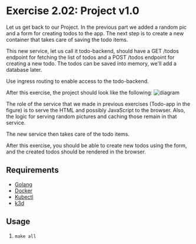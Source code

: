 # Exercise 2.02: Project v1.0

Let us get back to our Project. In the previous part we added a random pic and a form for creating todos to the app. The next step is to create a new container that takes care of saving the todo items.

This new service, let us call it todo-backend, should have a GET /todos endpoint for fetching the list of todos and a POST /todos endpoint for creating a new todo. The todos can be saved into memory, we'll add a database later.

Use ingress routing to enable access to the todo-backend.

After this exercise, the project should look like the following:
![diagram](https://devopswithkubernetes.com/static/bc4bed9387ebafa11912ae48b2339d14/b3c31/p2-2.webp)

The role of the service that we made in previous exercises (Todo-app in the figure) is to serve the HTML and possibly JavaScript to the browser. Also, the logic for serving random pictures and caching those remain in that service.

The new service then takes care of the todo items.

After this exercise, you should be able to create new todos using the form, and the created todos should be rendered in the browser.

## Requirements

- [Golang](https://go.dev/doc/install)
- [Docker](https://docs.docker.com/engine/install/)
- [Kubectl](https://kubernetes.io/docs/reference/kubectl/)
- [k3d](https://github.com/rancher/k3d#get)

## Usage
1. `make all`